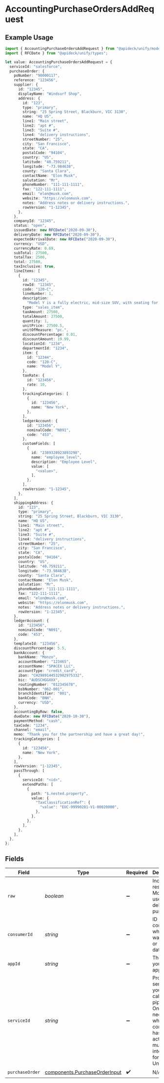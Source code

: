 # AccountingPurchaseOrdersAddRequest

## Example Usage

```typescript
import { AccountingPurchaseOrdersAddRequest } from "@apideck/unify/models/operations";
import { RFCDate } from "@apideck/unify/types";

let value: AccountingPurchaseOrdersAddRequest = {
  serviceId: "salesforce",
  purchaseOrder: {
    poNumber: "90000117",
    reference: "123456",
    supplier: {
      id: "12345",
      displayName: "Windsurf Shop",
      address: {
        id: "123",
        type: "primary",
        string: "25 Spring Street, Blackburn, VIC 3130",
        name: "HQ US",
        line1: "Main street",
        line2: "apt #",
        line3: "Suite #",
        line4: "delivery instructions",
        streetNumber: "25",
        city: "San Francisco",
        state: "CA",
        postalCode: "94104",
        country: "US",
        latitude: "40.759211",
        longitude: "-73.984638",
        county: "Santa Clara",
        contactName: "Elon Musk",
        salutation: "Mr",
        phoneNumber: "111-111-1111",
        fax: "122-111-1111",
        email: "elon@musk.com",
        website: "https://elonmusk.com",
        notes: "Address notes or delivery instructions.",
        rowVersion: "1-12345",
      },
    },
    companyId: "12345",
    status: "open",
    issuedDate: new RFCDate("2020-09-30"),
    deliveryDate: new RFCDate("2020-09-30"),
    expectedArrivalDate: new RFCDate("2020-09-30"),
    currency: "USD",
    currencyRate: 0.69,
    subTotal: 27500,
    totalTax: 2500,
    total: 27500,
    taxInclusive: true,
    lineItems: [
      {
        id: "12345",
        rowId: "12345",
        code: "120-C",
        lineNumber: 1,
        description:
          "Model Y is a fully electric, mid-size SUV, with seating for up to seven, dual motor AWD and unparalleled protection.",
        type: "sales_item",
        taxAmount: 27500,
        totalAmount: 27500,
        quantity: 1,
        unitPrice: 27500.5,
        unitOfMeasure: "pc.",
        discountPercentage: 0.01,
        discountAmount: 19.99,
        locationId: "1234",
        departmentId: "1234",
        item: {
          id: "12344",
          code: "120-C",
          name: "Model Y",
        },
        taxRate: {
          id: "123456",
          rate: 10,
        },
        trackingCategories: [
          {
            id: "123456",
            name: "New York",
          },
        ],
        ledgerAccount: {
          id: "123456",
          nominalCode: "N091",
          code: "453",
        },
        customFields: [
          {
            id: "2389328923893298",
            name: "employee_level",
            description: "Employee Level",
            value: [
              "<value>",
            ],
          },
        ],
        rowVersion: "1-12345",
      },
    ],
    shippingAddress: {
      id: "123",
      type: "primary",
      string: "25 Spring Street, Blackburn, VIC 3130",
      name: "HQ US",
      line1: "Main street",
      line2: "apt #",
      line3: "Suite #",
      line4: "delivery instructions",
      streetNumber: "25",
      city: "San Francisco",
      state: "CA",
      postalCode: "94104",
      country: "US",
      latitude: "40.759211",
      longitude: "-73.984638",
      county: "Santa Clara",
      contactName: "Elon Musk",
      salutation: "Mr",
      phoneNumber: "111-111-1111",
      fax: "122-111-1111",
      email: "elon@musk.com",
      website: "https://elonmusk.com",
      notes: "Address notes or delivery instructions.",
      rowVersion: "1-12345",
    },
    ledgerAccount: {
      id: "123456",
      nominalCode: "N091",
      code: "453",
    },
    templateId: "123456",
    discountPercentage: 5.5,
    bankAccount: {
      bankName: "Monzo",
      accountNumber: "123465",
      accountName: "SPACEX LLC",
      accountType: "credit_card",
      iban: "CH2989144532982975332",
      bic: "AUDSCHGGXXX",
      routingNumber: "012345678",
      bsbNumber: "062-001",
      branchIdentifier: "001",
      bankCode: "BNH",
      currency: "USD",
    },
    accountingByRow: false,
    dueDate: new RFCDate("2020-10-30"),
    paymentMethod: "cash",
    taxCode: "1234",
    channel: "email",
    memo: "Thank you for the partnership and have a great day!",
    trackingCategories: [
      {
        id: "123456",
        name: "New York",
      },
    ],
    rowVersion: "1-12345",
    passThrough: [
      {
        serviceId: "<id>",
        extendPaths: [
          {
            path: "$.nested.property",
            value: {
              "TaxClassificationRef": {
                "value": "EUC-99990201-V1-00020000",
              },
            },
          },
        ],
      },
    ],
  },
};
```

## Fields

| Field                                                                                                                                         | Type                                                                                                                                          | Required                                                                                                                                      | Description                                                                                                                                   | Example                                                                                                                                       |
| --------------------------------------------------------------------------------------------------------------------------------------------- | --------------------------------------------------------------------------------------------------------------------------------------------- | --------------------------------------------------------------------------------------------------------------------------------------------- | --------------------------------------------------------------------------------------------------------------------------------------------- | --------------------------------------------------------------------------------------------------------------------------------------------- |
| `raw`                                                                                                                                         | *boolean*                                                                                                                                     | :heavy_minus_sign:                                                                                                                            | Include raw response. Mostly used for debugging purposes                                                                                      |                                                                                                                                               |
| `consumerId`                                                                                                                                  | *string*                                                                                                                                      | :heavy_minus_sign:                                                                                                                            | ID of the consumer which you want to get or push data from                                                                                    | test-consumer                                                                                                                                 |
| `appId`                                                                                                                                       | *string*                                                                                                                                      | :heavy_minus_sign:                                                                                                                            | The ID of your Unify application                                                                                                              | dSBdXd2H6Mqwfg0atXHXYcysLJE9qyn1VwBtXHX                                                                                                       |
| `serviceId`                                                                                                                                   | *string*                                                                                                                                      | :heavy_minus_sign:                                                                                                                            | Provide the service id you want to call (e.g., pipedrive). Only needed when a consumer has activated multiple integrations for a Unified API. | salesforce                                                                                                                                    |
| `purchaseOrder`                                                                                                                               | [components.PurchaseOrderInput](../../models/components/purchaseorderinput.md)                                                                | :heavy_check_mark:                                                                                                                            | N/A                                                                                                                                           |                                                                                                                                               |